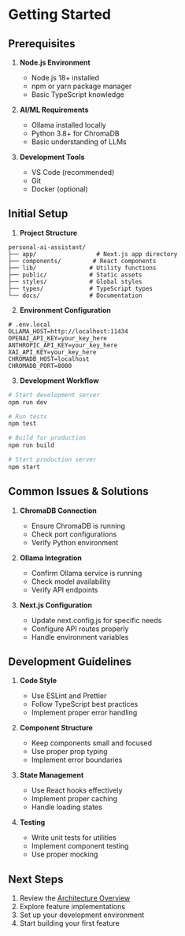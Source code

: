 # Getting Started

## Prerequisites

1. **Node.js Environment**
   - Node.js 18+ installed
   - npm or yarn package manager
   - Basic TypeScript knowledge

2. **AI/ML Requirements**
   - Ollama installed locally
   - Python 3.8+ for ChromaDB
   - Basic understanding of LLMs

3. **Development Tools**
   - VS Code (recommended)
   - Git
   - Docker (optional)

## Initial Setup

1. **Project Structure**
```
personal-ai-assistant/
├── app/                 # Next.js app directory
├── components/         # React components
├── lib/               # Utility functions
├── public/            # Static assets
├── styles/            # Global styles
├── types/             # TypeScript types
└── docs/              # Documentation
```

2. **Environment Configuration**
```env
# .env.local
OLLAMA_HOST=http://localhost:11434
OPENAI_API_KEY=your_key_here
ANTHROPIC_API_KEY=your_key_here
XAI_API_KEY=your_key_here
CHROMADB_HOST=localhost
CHROMADB_PORT=8000
```

3. **Development Workflow**
```bash
# Start development server
npm run dev

# Run tests
npm test

# Build for production
npm run build

# Start production server
npm start
```

## Common Issues & Solutions

1. **ChromaDB Connection**
   - Ensure ChromaDB is running
   - Check port configurations
   - Verify Python environment

2. **Ollama Integration**
   - Confirm Ollama service is running
   - Check model availability
   - Verify API endpoints

3. **Next.js Configuration**
   - Update next.config.js for specific needs
   - Configure API routes properly
   - Handle environment variables

## Development Guidelines

1. **Code Style**
   - Use ESLint and Prettier
   - Follow TypeScript best practices
   - Implement proper error handling

2. **Component Structure**
   - Keep components small and focused
   - Use proper prop typing
   - Implement error boundaries

3. **State Management**
   - Use React hooks effectively
   - Implement proper caching
   - Handle loading states

4. **Testing**
   - Write unit tests for utilities
   - Implement component testing
   - Use proper mocking

## Next Steps

1. Review the [Architecture Overview](./architecture/README.md)
2. Explore feature implementations
3. Set up your development environment
4. Start building your first feature
